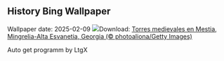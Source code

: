 ## History Bing Wallpaper
Wallpaper date: 2025-02-09
![](https://www.bing.com/th?id=OHR.SnowySvaneti_ES-ES9495722875_UHD.jpg&w=1000)Download: [Torres medievales en Mestia, Mingrelia-Alta Esvanetia, Georgia (© photoaliona/Getty Images)](https://www.bing.com/th?id=OHR.SnowySvaneti_ES-ES9495722875_UHD.jpg)

Auto get programm by LtgX
